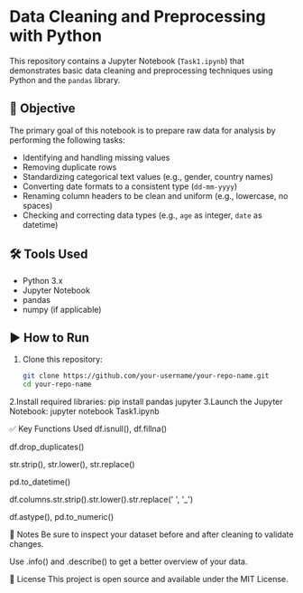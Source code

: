 # Data Cleaning and Preprocessing with Python

This repository contains a Jupyter Notebook (`Task1.ipynb`) that demonstrates basic data cleaning and preprocessing techniques using Python and the `pandas` library.

## 📌 Objective

The primary goal of this notebook is to prepare raw data for analysis by performing the following tasks:

- Identifying and handling missing values
- Removing duplicate rows
- Standardizing categorical text values (e.g., gender, country names)
- Converting date formats to a consistent type (`dd-mm-yyyy`)
- Renaming column headers to be clean and uniform (e.g., lowercase, no spaces)
- Checking and correcting data types (e.g., `age` as integer, `date` as datetime)

## 🛠 Tools Used

- Python 3.x
- Jupyter Notebook
- pandas
- numpy (if applicable)


## ▶️ How to Run

1. Clone this repository:
   ```bash
   git clone https://github.com/your-username/your-repo-name.git
   cd your-repo-name
2.Install required libraries:
pip install pandas jupyter
3.Launch the Jupyter Notebook:
jupyter notebook Task1.ipynb

✅ Key Functions Used
df.isnull(), df.fillna()

df.drop_duplicates()

str.strip(), str.lower(), str.replace()

pd.to_datetime()

df.columns.str.strip().str.lower().str.replace(' ', '_')

df.astype(), pd.to_numeric()

📌 Notes
Be sure to inspect your dataset before and after cleaning to validate changes.

Use .info() and .describe() to get a better overview of your data.

📃 License
This project is open source and available under the MIT License.
